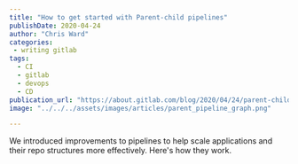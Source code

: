 ```yaml
---
title: "How to get started with Parent-child pipelines"
publishDate: 2020-04-24
author: "Chris Ward"
categories:
 - writing gitlab
tags:
  - CI
  - gitlab
  - devops
  - CD
publication_url: "https://about.gitlab.com/blog/2020/04/24/parent-child-pipelines/"
image: "../../../assets/images/articles/parent_pipeline_graph.png"

---
```

We introduced improvements to pipelines to help scale applications and their repo structures more effectively. Here's how they work.

